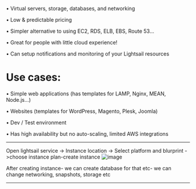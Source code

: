 • Virtual servers, storage, databases, and networking

• Low & predictable pricing

• Simpler alternative to using EC2, RDS, ELB, EBS, Route 53...

• Great for people with little cloud experience!

• Can setup notifications and monitoring of your Lightsail resources

# Use cases:
• Simple web applications (has templates for LAMP, Nginx, MEAN, Node.js...)

• Websites (templates for WordPress, Magento, Plesk, Joomla)

• Dev / Test environment

• Has high availability but no auto-scaling, limited AWS integrations
_______________________________
Open lightsail service ->
Instance location -> Select platform and blurprint ->choose instance plan-create instance
![image](https://user-images.githubusercontent.com/107784718/212628827-15ccc557-76b6-41f5-878a-52f6580c0dca.png)

After creating instance- we can create database for that etc- we can change networking, snapshots, storage etc
_______________________________
